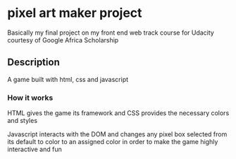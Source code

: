 # pixel art maker project
Basically my final project on my front end web track course for Udacity courtesy of Google Africa Scholarship

## Description
A game built with html, css and javascript

### How it works
HTML gives the game its framework and CSS provides the necessary colors and styles

Javascript interacts with the DOM and changes any pixel box selected from its default to color to an assigned color in order to make the game highly interactive and fun
